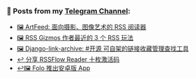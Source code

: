 ### 📰 Posts from my [Telegram Channel](https://t.me/s/aboutrss):
<!-- BLOG-POST-LIST:START -->
- [🖼 ArtFeed: 面向摄影、图像艺术的 RSS 阅读器](https://t.me/aboutrss/1519)
- [🖼 RSS Gizmos 作者最近的 3 个 RSS 玩法](https://t.me/aboutrss/1518)
- [🖼 Django-link-archive: #开源 可自架的链接收藏管理查找工具](https://t.me/aboutrss/1517)
- [↩️ 分享 RSSFlow Reader 十枚激活码](https://t.me/aboutrss/1516)
- [↩️🖼 Folo 推出安卓版 App](https://t.me/aboutrss/1515)
<!-- BLOG-POST-LIST:END -->

<!--
**AboutRSS/AboutRSS** is a ✨ _special_ ✨ repository because its `README.md` (this file) appears on your GitHub profile.

Here are some ideas to get you started:

- 🔭 I’m currently working on ...
- 🌱 I’m currently learning ...
- 👯 I’m looking to collaborate on ...
- 🤔 I’m looking for help with ...
- 💬 Ask me about ...
- 📫 How to reach me: ...
- 😄 Pronouns: ...
- ⚡ Fun fact: ...
-->
